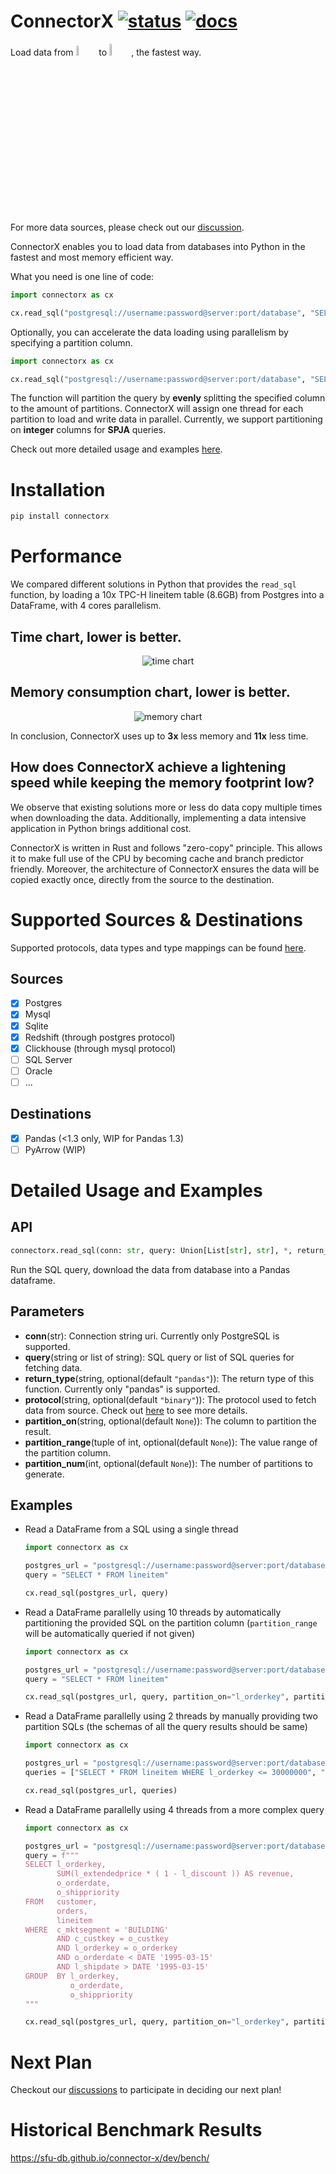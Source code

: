 # ConnectorX [![status][ci_badge]][ci_page] [![docs][docs_badge]][docs_page]

[ci_badge]: https://github.com/sfu-db/connector-agent/workflows/ci/badge.svg
[ci_page]: https://github.com/sfu-db/connector-agent/actions
[docs_badge]: https://github.com/sfu-db/connector-agent/workflows/docs/badge.svg
[docs_page]: https://sfu-db.github.io/connector-agent/connector_agent/

Load data from <img src="https://raw.githubusercontent.com/sfu-db/connector-agent/main/assets/sources.gif" width="6.5%" style="margin-bottom: -2px"/> to <img src="https://raw.githubusercontent.com/sfu-db/connector-agent/main/assets/destinations.gif" width="7%" style="margin-bottom: -2px"/>, the fastest way.

For more data sources, please check out our [discussion](https://github.com/sfu-db/connector-x/discussions/61).

ConnectorX enables you to load data from databases into Python in the fastest and most memory efficient way.

What you need is one line of code:

```python
import connectorx as cx

cx.read_sql("postgresql://username:password@server:port/database", "SELECT * FROM lineitem")
```

Optionally, you can accelerate the data loading using parallelism by specifying a partition column.

```python
import connectorx as cx

cx.read_sql("postgresql://username:password@server:port/database", "SELECT * FROM lineitem", partition_on="l_orderkey", partition_num=10)
```

The function will partition the query by **evenly** splitting the specified column to the amount of partitions.
ConnectorX will assign one thread for each partition to load and write data in parallel.
Currently, we support partitioning on **integer** columns for **SPJA** queries.

Check out more detailed usage and examples [here](#detailed-usage-and-examples).

# Installation

```bash
pip install connectorx
```

# Performance

We compared different solutions in Python that provides the `read_sql` function, by loading a 10x TPC-H lineitem table (8.6GB) from Postgres into a DataFrame, with 4 cores parallelism.

## Time chart, lower is better.

<p align="center"><img alt="time chart" src="https://raw.githubusercontent.com/sfu-db/connector-agent/main/assets/time.jpg"/></p>

## Memory consumption chart, lower is better.

<p align="center"><img alt="memory chart" src="https://raw.githubusercontent.com/sfu-db/connector-agent/main/assets/memory.jpg"/></p>

In conclusion, ConnectorX uses up to **3x** less memory and **11x** less time.

## How does ConnectorX achieve a lightening speed while keeping the memory footprint low?

We observe that existing solutions more or less do data copy multiple times when downloading the data.
Additionally, implementing a data intensive application in Python brings additional cost.

ConnectorX is written in Rust and follows "zero-copy" principle.
This allows it to make full use of the CPU by becoming cache and branch predictor friendly. Moreover, the architecture of ConnectorX ensures the data will be copied exactly once, directly from the source to the destination.

# Supported Sources & Destinations

Supported protocols, data types and type mappings can be found [here](Types.md).

## Sources
- [x] Postgres
- [x] Mysql
- [x] Sqlite
- [x] Redshift (through postgres protocol)
- [x] Clickhouse (through mysql protocol)
- [ ] SQL Server
- [ ] Oracle
- [ ] ...

## Destinations
- [x] Pandas (<1.3 only, WIP for Pandas 1.3)
- [ ] PyArrow (WIP)
  
# Detailed Usage and Examples

## API

```python
connectorx.read_sql(conn: str, query: Union[List[str], str], *, return_type: str = "pandas", protocol: str = "binary", partition_on: Optional[str] = None, partition_range: Optional[Tuple[int, int]] = None, partition_num: Optional[int] = None)
```

Run the SQL query, download the data from database into a Pandas dataframe.

## Parameters
- **conn**(str): Connection string uri. Currently only PostgreSQL is supported.
- **query**(string or list of string): SQL query or list of SQL queries for fetching data.
- **return_type**(string, optional(default `"pandas"`)): The return type of this function. Currently only "pandas" is supported.
- **protocol**(string, optional(default `"binary"`)): The protocol used to fetch data from source. Check out [here](Types.md) to see more details.
- **partition_on**(string, optional(default `None`)): The column to partition the result.
- **partition_range**(tuple of int, optional(default `None`)): The value range of the partition column.
- **partition_num**(int, optional(default `None`)): The number of partitions to generate.

## Examples
- Read a DataFrame from a SQL using a single thread

  ```python
  import connectorx as cx

  postgres_url = "postgresql://username:password@server:port/database"
  query = "SELECT * FROM lineitem"

  cx.read_sql(postgres_url, query)
  ```

- Read a DataFrame parallelly using 10 threads by automatically partitioning the provided SQL on the partition column (`partition_range` will be automatically  queried if not given)

  ```python
  import connectorx as cx

  postgres_url = "postgresql://username:password@server:port/database"
  query = "SELECT * FROM lineitem"

  cx.read_sql(postgres_url, query, partition_on="l_orderkey", partition_num=10)
  ```

- Read a DataFrame parallelly using 2 threads by manually providing two partition SQLs (the schemas of all the query results should be same)

  ```python
  import connectorx as cx

  postgres_url = "postgresql://username:password@server:port/database"
  queries = ["SELECT * FROM lineitem WHERE l_orderkey <= 30000000", "SELECT * FROM lineitem WHERE l_orderkey > 30000000"]

  cx.read_sql(postgres_url, queries)

  ```
  
- Read a DataFrame parallelly using 4 threads from a more complex query

  ```python
  import connectorx as cx

  postgres_url = "postgresql://username:password@server:port/database"
  query = f"""
  SELECT l_orderkey,
         SUM(l_extendedprice * ( 1 - l_discount )) AS revenue,
         o_orderdate,
         o_shippriority
  FROM   customer,
         orders,
         lineitem
  WHERE  c_mktsegment = 'BUILDING'
         AND c_custkey = o_custkey
         AND l_orderkey = o_orderkey
         AND o_orderdate < DATE '1995-03-15'
         AND l_shipdate > DATE '1995-03-15'
  GROUP  BY l_orderkey,
            o_orderdate,
            o_shippriority 
  """

  cx.read_sql(postgres_url, query, partition_on="l_orderkey", partition_num=4)

  ```

# Next Plan

Checkout our [discussions](https://github.com/sfu-db/connector-x/discussions) to participate in deciding our next plan!

# Historical Benchmark Results

https://sfu-db.github.io/connector-x/dev/bench/
